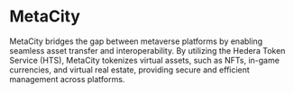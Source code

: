 # MetaCity
MetaCity bridges the gap between metaverse platforms by enabling seamless asset transfer and interoperability. By utilizing the Hedera Token Service (HTS), MetaCity tokenizes virtual assets, such as NFTs, in-game currencies, and virtual real estate, providing secure and efficient management across platforms.
